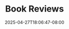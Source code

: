---
title: "Book Reviews"
description: "Reviews of things I've read."
date: "2025-04-27T18:06:47-08:00"
slug: "books"
---